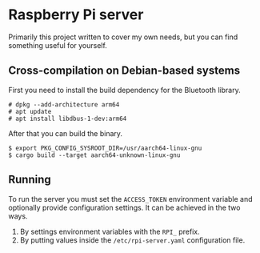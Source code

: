 # Raspberry Pi server
Primarily this project written to cover my own needs, but you can find something useful for
yourself.

## Cross-compilation on Debian-based systems
First you need to install the build dependency for the Bluetooth library.

```
# dpkg --add-architecture arm64
# apt update
# apt install libdbus-1-dev:arm64
```

After that you can build the binary.

```
$ export PKG_CONFIG_SYSROOT_DIR=/usr/aarch64-linux-gnu
$ cargo build --target aarch64-unknown-linux-gnu
```

## Running
To run the server you must set the `ACCESS_TOKEN` environment variable and optionally provide
configuration settings. It can be achieved in the two ways.

1. By settings environment variables with the `RPI_` prefix.
2. By putting values inside the `/etc/rpi-server.yaml` configuration file.
